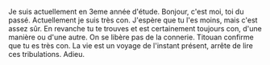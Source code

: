 Je suis actuellement en 3eme année d'étude. 
Bonjour, c'est moi, toi du passé.
Actuellement je suis très con. J'espère que tu l'es moins, mais c'est assez sûr. 
En revanche tu te trouves et est certainement toujours con, d'une manière ou d'une autre.
On se libère pas de la connerie. Titouan confirme que tu es très con.
La vie est un voyage de l'instant présent, arrête de lire ces tribulations. 
Adieu.
